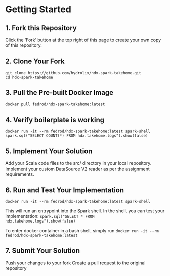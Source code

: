 # Getting Started

## 1. Fork this Repository

Click the ‘Fork’ button at the top right of this page to create your own copy of this repository.

## 2. Clone Your Fork

```
git clone https://github.com/hydrolix/hdx-spark-takehome.git
cd hdx-spark-takehome
```

## 3. Pull the Pre-built Docker Image

`docker pull fedrod/hdx-spark-takehome:latest`

## 4. Verify boilerplate is working

```
docker run -it --rm fedrod/hdx-spark-takehome:latest spark-shell
spark.sql("SELECT COUNT(*) FROM hdx.takehome.logs").show(false)
```

## 5. Implement Your Solution

Add your Scala code files to the src/ directory in your local repository.
Implement your custom DataSource V2 reader as per the assignment requirements.

## 6. Run and Test Your Implementation

`docker run -it --rm fedrod/hdx-spark-takehome:latest spark-shell`

This will run an entrypoint into the Spark shell. In the shell, you can test your implementation:
`spark.sql("SELECT * FROM hdx.takehome.logs").show(false)`

To enter docker container in a bash shell, simply run
`docker run -it --rm fedrod/hdx-spark-takehome:latest`

## 7. Submit Your Solution

Push your changes to your fork
Create a pull request to the original repository
